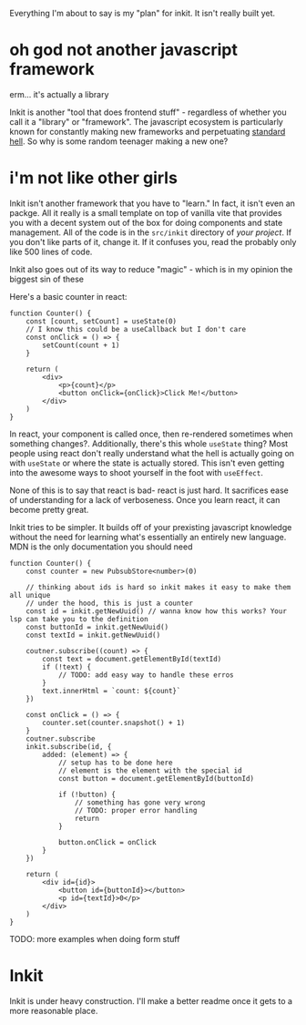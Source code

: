 Everything I'm about to say is my "plan" for inkit. It isn't really built yet.

# oh god not another javascript framework
erm... it's actually a library

Inkit is another "tool that does frontend stuff" - regardless of whether you call it a "library" or "framework". The javascript ecosystem is particularly known for constantly making new frameworks and perpetuating [standard hell](https://xkcd.com/927/). So why is some random teenager making a new one?

# i'm not like other girls
Inkit isn't another framework that you have to "learn." In fact, it isn't even an packge. All it really is a small template on top of vanilla vite that provides you with a decent system out of the box for doing components and state management. All of the code is in the `src/inkit` directory of *your project*. If you don't like parts of it, change it. If it confuses you, read the probably only like 500 lines of code.

Inkit also goes out of its way to reduce "magic" - which is in my opinion the biggest sin of these 

Here's a basic counter in react:
```tsx
function Counter() {
    const [count, setCount] = useState(0)
    // I know this could be a useCallback but I don't care
    const onClick = () => {
        setCount(count + 1)
    }

    return (
        <div>
            <p>{count}</p>
            <button onClick={onClick}>Click Me!</button>
        </div>
    )
}
```


In react, your component is called once, then re-rendered sometimes when something changes?. Additionally, there's this whole `useState` thing? Most people using react don't really understand what the hell is actually going on with `useState` or where the state is actually stored. This isn't even getting into the awesome ways to shoot yourself in the foot with `useEffect`.

None of this is to say that react is bad- react is just hard. It sacrifices ease of understanding for a lack of verboseness. Once you learn react, it can become pretty great.

Inkit tries to be simpler. It builds off of your prexisting javascript knowledge without the need for learning what's essentially an entirely new language. MDN is the only documentation you should need

```tsx
function Counter() {
    const counter = new PubsubStore<number>(0)

    // thinking about ids is hard so inkit makes it easy to make them all unique
    // under the hood, this is just a counter
    const id = inkit.getNewUuid() // wanna know how this works? Your lsp can take you to the definition
    const buttonId = inkit.getNewUuid()
    const textId = inkit.getNewUuid()

    coutner.subscribe((count) => {
        const text = document.getElementById(textId)
        if (!text) {
            // TODO: add easy way to handle these erros
        }
        text.innerHtml = `count: ${count}`
    })

    const onClick = () => {
        counter.set(counter.snapshot() + 1)
    }
    coutner.subscribe
    inkit.subscribe(id, {
        added: (element) => {
            // setup has to be done here
            // element is the element with the special id
            const button = document.getElementById(buttonId)

            if (!button) {
                // something has gone very wrong
                // TODO: proper error handling
                return
            }

            button.onClick = onClick
        }
    })

    return (
        <div id={id}>
            <button id={buttonId}></button>
            <p id={textId}>0</p>
        </div>
    )
}

```

TODO: more examples when doing form stuff

# Inkit
Inkit is under heavy construction. I'll make a better readme once it gets to a more reasonable place.
